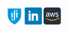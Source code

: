 <a href="https://fenix.tecnico.ulisboa.pt/homepage/ist166373" rel="some text"><img src="./ist.svg" width="40" height="40" /></a>
<a href="https://www.linkedin.com/in/joaofranciscosantos" rel="some text"><img src="./linkedin.svg" width="40" height="40" /></a>
<a href="https://www.youracclaim.com/badges/dbbbeb59-9863-4670-8def-c5647f2716d0" rel="some text"><img src="./aws.svg" width="40" height="40" /></a>
